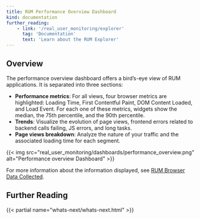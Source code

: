 ```yaml
---
title: RUM Performance Overview Dashboard
kind: documentation
further_reading:
    - link: '/real_user_monitoring/explorer'
      tag: 'Documentation'
      text: 'Learn about the RUM Explorer'
---
```


## Overview

The performance overview dashboard offers a bird’s-eye view of RUM applications. It is separated into three sections:

- **Performance metrics**:
    For all views, four browser metrics are highlighted: Loading Time, First Contentful Paint, DOM Content Loaded, and Load Event. For each one of these metrics, widgets show the median, the 75th percentile, and the 90th percentile.
- **Trends**:
    Visualize the evolution of page views, frontend errors related to backend calls failing, JS errors, and long tasks.
- **Page views breakdown**:
    Analyze the nature of your traffic and the associated loading time for each segment.

{{< img src="real_user_monitoring/dashboards/performance_overview.png" alt="Performance overview Dashboard" >}}

For more information about the information displayed, see [RUM Browser Data Collected][1].

## Further Reading

{{< partial name="whats-next/whats-next.html" >}}

[1]: /real_user_monitoring/data_collected/
